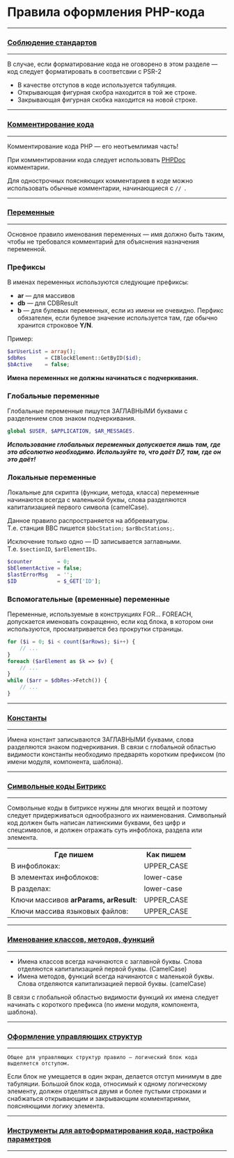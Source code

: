 # Правила оформления PHP-кода

---
### [Соблюдение стандартов](#standarts)
---

В случае, если форматирование кода не оговорено в этом разделе — код следует форматировать в соответсвии с PSR-2

- В качестве отступов в коде используется табуляция.
- Открывающая фигурная скобра находится в той же строке.
- Закрывающая фигурная скобка находится на новой строке.

---
### [Комментирование кода](#comments)
---
Комментирование кода PHP — его неотъемлимая часть!

При комментировании кода следует использовать [PHPDoc](http://phpdoc.org/) комментарии.

Для однострочных поясняющих комментариев в коде можно использовать обычные комментарии, начинающиеся с `// `.

---
### [Переменные](#vars)
---
Основное правило именования переменных — имя должно быть таким, чтобы не требовался комментарий для объяснения назначения переменной.

### Префиксы
В именах переменных используются следующие префиксы:
- **ar** — для массивов
- **db** — для CDBResult
- **b** — для булевых переменных, если из имени не очевидно. Перфикс обязателен, если булевое значение используется там, где обычно хранится строковое **Y/N**.

Пример:
```php
$arUserList = array();
$dbRes      = CIBlockElement::GetByID($id);
$bActive    = false;
```
**Имена переменных не должны начинаться с подчеркивания.**

### Глобальные переменные
Глобальные переменные пишутся ЗАГЛАВНЫМИ буквами с разделением слов знаком подчеркивания. 
```php
global $USER, $APPLICATION, $AR_MESSAGES.
```

***Использование глобальных переменных допускается лишь там, где это абсолютно необходимо. Используйте то, что даёт D7, там, где он это даёт!***

### Локальные переменные
Локальные для скрипта (функции, метода, класса) переменные начинаются всегда с маленькой буквы, слова разделяются капитализацией первого символа (camelCase). 

Данное правило распространяется на аббревиатуры. <br>Т.е. станция BBC пишется `$bbcStation;` `$arBbcStations;`. 

Исключение только одно — ID записывается заглавными. <br>Т.е. `$sectionID`, `$arElementIDs`.
```php
$counter        = 0;
$bElementActive = false;
$lastErrorMsg   = '';
$ID             = $_GET['ID'];
```

### Вспомогательные (временные) переменные
Переменные, используемые в конструкциях FOR... FOREACH, допускается именовать сокращенно, если код блока, в котором они используются, просматривается без прокрутки страницы.
```php
for ($i = 0; $i < count($arRows); $i++) {
	// ...
}
foreach ($arElement as $k => $v) {
	// ...
}
while ($arr = $dbRes->Fetch()) {
	// ...
}
```
---
### [Константы](#const)
---

Имена констант записываются ЗАГЛАВНЫМИ буквами, слова разделяются знаком подчеркивания. В связи с глобальной областью видимости константы необходимо предварять коротким префиксом (по имени модуля, компонента, шаблона).

---
### [Символьные коды Битрикс](#symbolcode)
---
Сомвольные коды в битриксе нужны для многих вещей и поэтому следует придерживаться однообразного их наименования.
Символьный код должен быть написан латинскими буквами, без цифр и спецсимволов, и должен отражать суть инфоблока, раздела или элемента.

<table class="table table-bordered">
<tr>
	<th>Где пишем</th>
	<th>Как пишем</th>
</tr>
	<tr>
		<td>В инфоблоках:</td> 
		<td>UPPER_CASE</td>
	</tr>
	<tr>
		<td>В элементах инфоблоков:</td> 
		<td>lower-case</td>
	</tr>
	<tr>
		<td>В разделах:</td> 
		<td>lower-case</td>
	</tr>
	<tr>
		<td>Ключи массивов <b>arParams, arResult</b>:</td> 
		<td>UPPER_CASE</td>
	</tr>
	<tr>
		<td>Ключи массива языковых файлов:</td> 
		<td>UPPER_CASE</td>
	</tr>
</table>


---
### [Именование классов, методов, функций](#names)
---

- Имена классов всегда начинаются с заглавной буквы. Слова отделяются капитализацией первой буквы. (CamelCase)
- Имена методов, функций всегда начинаются с маленькой буквы. Слова отделяются капитализацией первой буквы. (camelCase)

В связи с глобальной областью видимости функций их имена следует начинать с короткого префикса (по имени модуля, компонента, шаблона).


---
### [Оформление управляющих структур](#ifelse)
---

`Общее для управляющих структур правило — логический блок кода выделяется отступом.`

Если блок не умещается в один экран, делается отступ минимум в две табуляции. Большой блок кода, относимый к одному логическому элементу, должен отделяться двумя и более пустыми строками и снабжаться открывающим и закрывающим комментариями, поясняющими логику элемента.

---
### [Инструменты для автоформатирования кода, настройка параметров](#tools)
---
